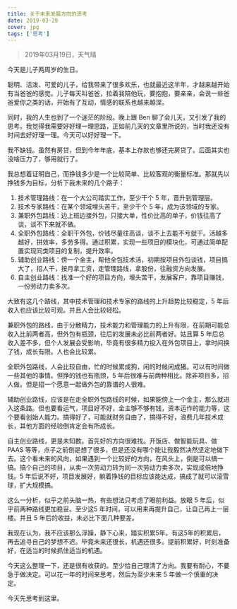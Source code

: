 ```yaml
---
title: 关于未来发展方向的思考
date: 2019-03-20
cover: jpg
tags: ['思考']
---
```


> 2019年03月19日，天气晴

今天是儿子两周岁的生日。

聪明、活泼、可爱的儿子，给我带来了很多欢乐，也就最近这半年，才越来越开始有当爸爸的感觉。儿子每天叫爸爸，拉着我陪他玩，要抱抱，要亲亲，会说一些爸爸爱你之类的话，开始有了互动，情感的联系也越来越深。

同时，我的人生也到了一个迷茫的阶段。晚上跟 Ben 聊了会儿天，又引发了我的思考。我觉得我需要好好理一理思路，正如前几天的文章里所说的，当时我还没有时间去好好理一理。今天可以好好理一下。

我不缺钱。虽然有房贷，但到今年年底，基本上存款也够还完房贷了。后面其实也没啥压力了，够用就行了。

我总想着证明自己，而挣钱多少是一个比较简单、比较客观的衡量标准。那就先以挣钱多为目标，分析下我未来的几个路子：

1. 技术管理路线：在一个大公司踏实工作，至少干个 5 年，晋升到管理层。
2. 技术专家路线：在某个领域埋头苦干，至少干个 5 年，成为该领域的专家。
3. 兼职外包路线：边上班边接外包，只接大单，性价比高的单子，价钱往高了谈，谈不下来就不做。
4. 全职外包路线：全职干外包，价钱尽量往高谈，谈不上去能不亏就干。活越多越好，拼效率，多劳多得。通过积累，实现一些项目的模块化，可通过简单配置实现同类项目的复制，提升效率。
5. 辅助创业路线：傍一个金主，帮他全包技术活，初期按项目外包谈钱，项目搞大了，招人干，按月拿工资，走管理路线，拿股份，往融资方向发展。
6. 自主创业路线：找准一个好的项目方向，埋头苦干，发展客户，靠项目赚钱，一份劳动力卖多次。

大致有这几个路线，其中技术管理和技术专家的路线的上升趋势比较稳定，5 年后收入也应该比较可观。并且人会比较轻松。

兼职外包的路线，由于分散精力，技术能力和管理能力的上升有限，在前期可能总收入比前两者高，但外包有瓶颈，往后的发展未必比前两者好。姑且算 5 年后总收入差不多，但个人发展会受影响，毕竟有很多精力投入在外包项目上，拿时间换了钱，成长有限。人也会比较累。

全职外包路线，人会比较自由，忙的时候累成狗，闲的时候闲成猪。可以有时间做一些其他的事情。但挣的钱也有瓶颈，5 年后很难与前两种相比。除非项目多，招人做。但是招一个愿意一起做外包的靠谱的人很难。

辅助创业路线，应该是在走全职外包路线的时候，如果能傍上一个金主，那么就进入这条路。但也要看运气，项目好不好，金主够不够有钱，资本运作的能力等，这个要看创始人能力。搞得好了，可能就财务自由了，搞得不好，浪费几年技术成长，其他方面的经验倒肯定会有所成长。

自主创业路线，更是未知数。首先好的方向很难找。开饭店、做智能玩具、做 PAAS 等等，点子之前倒是想了很多，但是还没有哪个能让我毅然决然坚定地做下去。这个看未来的风向，如果遇到一个比较好的方向，在风头上，倒是可以搞一搞。搞个自己的项目，从卖一次劳动力转为同一次劳动力卖多次，实现成倍地挣钱。5 年后说不好，项目发展好，躺着挣钱的目标应该能达成，搞成了就可以滚雪球，扩大规模搞。

这么一分析，似乎之前头脑一热，有些想法只考虑了眼前利益。放眼 5 年后，似乎前两种路线更加稳妥。至少这5 年时间，可以用来再提升自己，让自己再上一层楼。并且 5 年后的收益，未必比下面几种要差。

我现在认为，我不应该那么浮躁，静下心来，踏实积累5年，有这5年的积累后，再去追寻自己的梦想不迟。毕竟未来还很长，机遇还很多。提前积累好，时刻准备好，在适当的时候抓住适当的机遇。

今天这么整理一下，还是很有收获的。至少给自己理清了方向。我要有耐心，不要急于做决定。可以花一年的时间来思考，然后为至少未来 5 年做一个慎重的决定。

今天先思考到这里。

